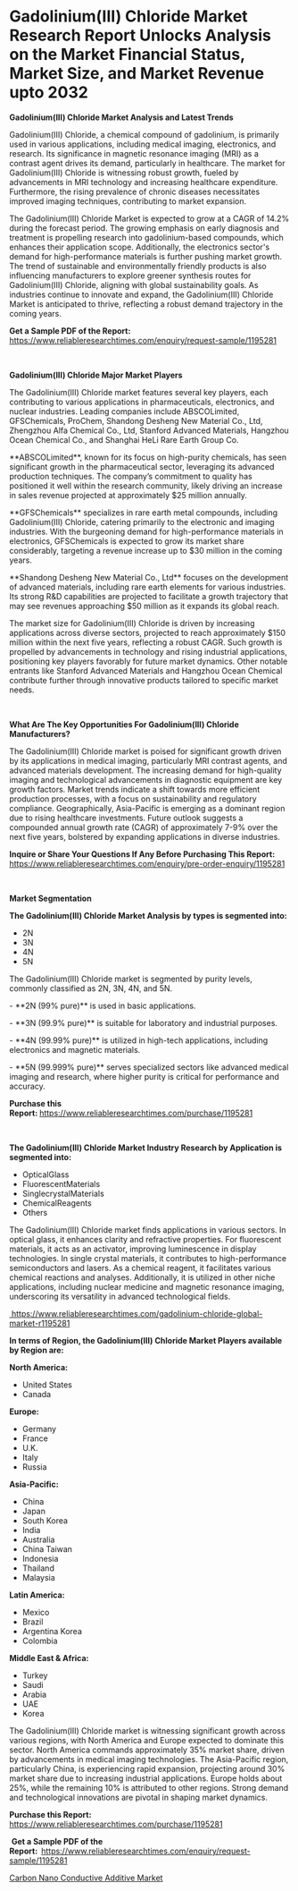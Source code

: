 <p><h1>Gadolinium(III) Chloride Market Research Report Unlocks Analysis on the Market Financial Status, Market Size, and Market Revenue upto 2032</h1></p><p><strong>Gadolinium(III) Chloride Market Analysis and Latest Trends</strong></p>
<p><p>Gadolinium(III) Chloride, a chemical compound of gadolinium, is primarily used in various applications, including medical imaging, electronics, and research. Its significance in magnetic resonance imaging (MRI) as a contrast agent drives its demand, particularly in healthcare. The market for Gadolinium(III) Chloride is witnessing robust growth, fueled by advancements in MRI technology and increasing healthcare expenditure. Furthermore, the rising prevalence of chronic diseases necessitates improved imaging techniques, contributing to market expansion.</p><p>The Gadolinium(III) Chloride Market is expected to grow at a CAGR of 14.2% during the forecast period. The growing emphasis on early diagnosis and treatment is propelling research into gadolinium-based compounds, which enhances their application scope. Additionally, the electronics sector's demand for high-performance materials is further pushing market growth. The trend of sustainable and environmentally friendly products is also influencing manufacturers to explore greener synthesis routes for Gadolinium(III) Chloride, aligning with global sustainability goals. As industries continue to innovate and expand, the Gadolinium(III) Chloride Market is anticipated to thrive, reflecting a robust demand trajectory in the coming years.</p></p>
<p><strong>Get a Sample PDF of the Report:&nbsp;</strong> <a href="https://www.reliableresearchtimes.com/enquiry/request-sample/1195281?utm_campaign=3261&utm_medium=2&utm_source=Github&utm_content=ia&utm_term=22032025&utm_id=gadoliniumiii-chloride">https://www.reliableresearchtimes.com/enquiry/request-sample/1195281</a></p>
<p>&nbsp;</p>
<p><strong>Gadolinium(III) Chloride Major Market Players</strong></p>
<p><p>The Gadolinium(III) Chloride market features several key players, each contributing to various applications in pharmaceuticals, electronics, and nuclear industries. Leading companies include ABSCOLimited, GFSChemicals, ProChem, Shandong Desheng New Material Co., Ltd, Zhengzhou Alfa Chemical Co., Ltd, Stanford Advanced Materials, Hangzhou Ocean Chemical Co., and Shanghai HeLi Rare Earth Group Co.</p><p>**ABSCOLimited**, known for its focus on high-purity chemicals, has seen significant growth in the pharmaceutical sector, leveraging its advanced production techniques. The company’s commitment to quality has positioned it well within the research community, likely driving an increase in sales revenue projected at approximately $25 million annually.</p><p>**GFSChemicals** specializes in rare earth metal compounds, including Gadolinium(III) Chloride, catering primarily to the electronic and imaging industries. With the burgeoning demand for high-performance materials in electronics, GFSChemicals is expected to grow its market share considerably, targeting a revenue increase up to $30 million in the coming years.</p><p>**Shandong Desheng New Material Co., Ltd** focuses on the development of advanced materials, including rare earth elements for various industries. Its strong R&D capabilities are projected to facilitate a growth trajectory that may see revenues approaching $50 million as it expands its global reach.</p><p>The market size for Gadolinium(III) Chloride is driven by increasing applications across diverse sectors, projected to reach approximately $150 million within the next five years, reflecting a robust CAGR. Such growth is propelled by advancements in technology and rising industrial applications, positioning key players favorably for future market dynamics. Other notable entrants like Stanford Advanced Materials and Hangzhou Ocean Chemical contribute further through innovative products tailored to specific market needs.</p></p>
<p>&nbsp;</p>
<p><strong>What Are The Key Opportunities For Gadolinium(III) Chloride Manufacturers?</strong></p>
<p><p>The Gadolinium(III) Chloride market is poised for significant growth driven by its applications in medical imaging, particularly MRI contrast agents, and advanced materials development. The increasing demand for high-quality imaging and technological advancements in diagnostic equipment are key growth factors. Market trends indicate a shift towards more efficient production processes, with a focus on sustainability and regulatory compliance. Geographically, Asia-Pacific is emerging as a dominant region due to rising healthcare investments. Future outlook suggests a compounded annual growth rate (CAGR) of approximately 7-9% over the next five years, bolstered by expanding applications in diverse industries.</p></p>
<p><strong>Inquire or Share Your Questions If Any Before Purchasing This Report:</strong> <a href="https://www.reliableresearchtimes.com/enquiry/pre-order-enquiry/1195281?utm_campaign=3261&utm_medium=2&utm_source=Github&utm_content=ia&utm_term=22032025&utm_id=gadoliniumiii-chloride">https://www.reliableresearchtimes.com/enquiry/pre-order-enquiry/1195281</a></p>
<p>&nbsp;</p>
<p><strong>Market Segmentation</strong></p>
<p><strong>The Gadolinium(III) Chloride Market Analysis by types is segmented into:</strong></p>
<p><ul><li>2N</li><li>3N</li><li>4N</li><li>5N</li></ul></p>
<p><p>The Gadolinium(III) Chloride market is segmented by purity levels, commonly classified as 2N, 3N, 4N, and 5N. </p><p>- **2N (99% pure)** is used in basic applications. </p><p>- **3N (99.9% pure)** is suitable for laboratory and industrial purposes. </p><p>- **4N (99.99% pure)** is utilized in high-tech applications, including electronics and magnetic materials. </p><p>- **5N (99.999% pure)** serves specialized sectors like advanced medical imaging and research, where higher purity is critical for performance and accuracy.</p></p>
<p><strong>Purchase this Report:&nbsp;</strong><a href="https://www.reliableresearchtimes.com/purchase/1195281?utm_campaign=3261&utm_medium=2&utm_source=Github&utm_content=ia&utm_term=22032025&utm_id=gadoliniumiii-chloride">https://www.reliableresearchtimes.com/purchase/1195281</a></p>
<p>&nbsp;</p>
<p><strong>The Gadolinium(III) Chloride Market Industry Research by Application is segmented into:</strong></p>
<p><ul><li>OpticalGlass</li><li>FluorescentMaterials</li><li>SinglecrystalMaterials</li><li>ChemicalReagents</li><li>Others</li></ul></p>
<p><p>The Gadolinium(III) Chloride market finds applications in various sectors. In optical glass, it enhances clarity and refractive properties. For fluorescent materials, it acts as an activator, improving luminescence in display technologies. In single crystal materials, it contributes to high-performance semiconductors and lasers. As a chemical reagent, it facilitates various chemical reactions and analyses. Additionally, it is utilized in other niche applications, including nuclear medicine and magnetic resonance imaging, underscoring its versatility in advanced technological fields.</p></p>
<p><a href="https://www.reliableresearchtimes.com/gadolinium-chloride-global-market-r1195281?utm_campaign=3261&utm_medium=2&utm_source=Github&utm_content=ia&utm_term=22032025&utm_id=gadoliniumiii-chloride">&nbsp;https://www.reliableresearchtimes.com/gadolinium-chloride-global-market-r1195281</a></p>
<p><strong>In terms of Region, the Gadolinium(III) Chloride Market Players available by Region are:</strong></p>
<p>
    <p> <strong> North America: </strong>
        <ul>
            <li>United States</li>
            <li>Canada</li>
        </ul>
        </p> 
    <p> <strong> Europe: </strong>
        <ul>
            <li>Germany</li>
            <li>France</li>
            <li>U.K.</li>
            <li>Italy</li>
            <li>Russia</li>
        </ul>
        </p> 
    <p> <strong> Asia-Pacific: </strong>
        <ul>
            <li>China</li>
            <li>Japan</li>
            <li>South Korea</li>
            <li>India</li>
            <li>Australia</li>
            <li>China Taiwan</li>
            <li>Indonesia</li>
            <li>Thailand</li>
            <li>Malaysia</li>
        </ul>
        </p> 
    <p> <strong> Latin America: </strong>
        <ul>
            <li>Mexico</li>
            <li>Brazil</li>
            <li>Argentina Korea</li>
            <li>Colombia</li>
        </ul>
        </p> 
    <p> <strong> Middle East & Africa: </strong>
        <ul>
            <li>Turkey</li>
            <li>Saudi</li>
            <li>Arabia</li>
            <li>UAE</li>
            <li>Korea</li>
        </ul>
    </p>
    </p>
<p><p>The Gadolinium(III) Chloride market is witnessing significant growth across various regions, with North America and Europe expected to dominate this sector. North America commands approximately 35% market share, driven by advancements in medical imaging technologies. The Asia-Pacific region, particularly China, is experiencing rapid expansion, projecting around 30% market share due to increasing industrial applications. Europe holds about 25%, while the remaining 10% is attributed to other regions. Strong demand and technological innovations are pivotal in shaping market dynamics.</p></p>
<p><strong>Purchase this Report: </strong><a href="https://www.reliableresearchtimes.com/purchase/1195281?utm_campaign=3261&utm_medium=2&utm_source=Github&utm_content=ia&utm_term=22032025&utm_id=gadoliniumiii-chloride">https://www.reliableresearchtimes.com/purchase/1195281</a></p>
<p>&nbsp;<strong>Get a Sample PDF of the Report:&nbsp;&nbsp;</strong><a href="https://www.reliableresearchtimes.com/enquiry/request-sample/1195281?utm_campaign=3261&utm_medium=2&utm_source=Github&utm_content=ia&utm_term=22032025&utm_id=gadoliniumiii-chloride">https://www.reliableresearchtimes.com/enquiry/request-sample/1195281</a></p>
<p><strong></strong></p>
<p><p><a href="https://github.com/spoorsusama/Market-Research-Report-List-1/blob/main/carbon-nano-conductive-additive-market.md?utm_campaign=3261&utm_medium=2&utm_source=Github&utm_content=ia&utm_term=22032025&utm_id=gadoliniumiii-chloride">Carbon Nano Conductive Additive Market</a></p></p>